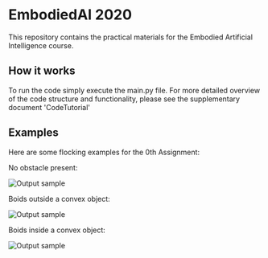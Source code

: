# EmbodiedAI 2020
This repository contains the practical materials for the Embodied Artificial Intelligence course.

## How it works
To run the code simply execute the main.py file. For more detailed overview of the code structure and functionality, please see the supplementary document 'CodeTutorial'


## Examples 
Here are some flocking examples for the 0th Assignment:

No obstacle present:

![Output sample](https://github.com/IlzeAmandaA/EmbodiedAI/blob/master/gifs/no_obstacle.gif)

Boids outside a convex object:

![Output sample](https://github.com/IlzeAmandaA/EmbodiedAI/blob/master/gifs/convex_outside.gif)


Boids inside a convex object:


![Output sample](https://github.com/IlzeAmandaA/EmbodiedAI/blob/master/gifs/convex_inside.gif)
 
